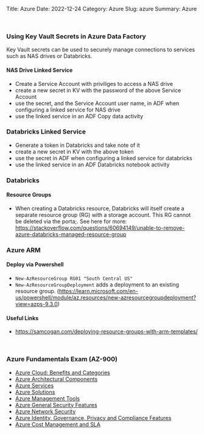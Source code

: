 Title: Azure
Date: 2022-12-24
Category: Azure
Slug: azure
Summary: Azure

<br>

### Using Key Vault Secrets in Azure Data Factory
Key Vault secrets can be used to securely manage connections to services such as NAS drives or Databricks.

#### NAS Drive Linked Service
* Create a Service Account with priviliges to access a NAS drive
* create a new secret in KV with the password of the above Service Account
* use the secret, and the Service Account user name, in ADF when configuring a linked service for NAS drive
* use the linked service in an ADF Copy data activity

### Databricks Linked Service
* Generate a token in Databricks and take note of it
* create a new secret in KV with the above token
* use the secret in ADF when configuring a linked service for databricks
* use the linked service in an ADF Databricks notebook activity


### Databricks

#### Resource Groups

* When creating a Databricks resource, Databricks will itself create a separate resource group (RG) with a storage account. This RG cannot be deleted via the porta;. See here for more: https://stackoverflow.com/questions/60694149/unable-to-remove-azure-databricks-managed-resource-group

### Azure ARM

#### Deploy via Powershell

* `New-AzResourceGroup RG01 "South Central US"`
* `New-AzResourceGroupDeployment` adds a deployment to an existing resource group. (https://learn.microsoft.com/en-us/powershell/module/az.resources/new-azresourcegroupdeployment?view=azps-9.3.0)

#### Useful Links

* https://samcogan.com/deploying-resource-groups-with-arm-templates/

<br>

### Azure Fundamentals Exam (AZ-900)

* [Azure Cloud: Benefits and Categories]({filename}./azure_cloud_concepts.md)
* [Azure Architectural Components]({filename}./azure_architectural_components.md)
* [Azure Services]({filename}./azure_services.md)
* [Azure Solutions]({filename}./azure_solutions.md)
* [Azure Management Tools]({filename}./azure_management_tools.md)
* [Azure General Security Features]({filename}./azure_general_security_features.md)
* [Azure Network Security]({filename}./azure_network_security.md)
* [Azure Identity, Governance, Privacy and Compliance Features]({filename}./azure_identity_governance_privacy_compliance.md)
* [Azure Cost Management and SLA]({filename}./azure_cost_management_and_sla.md)
